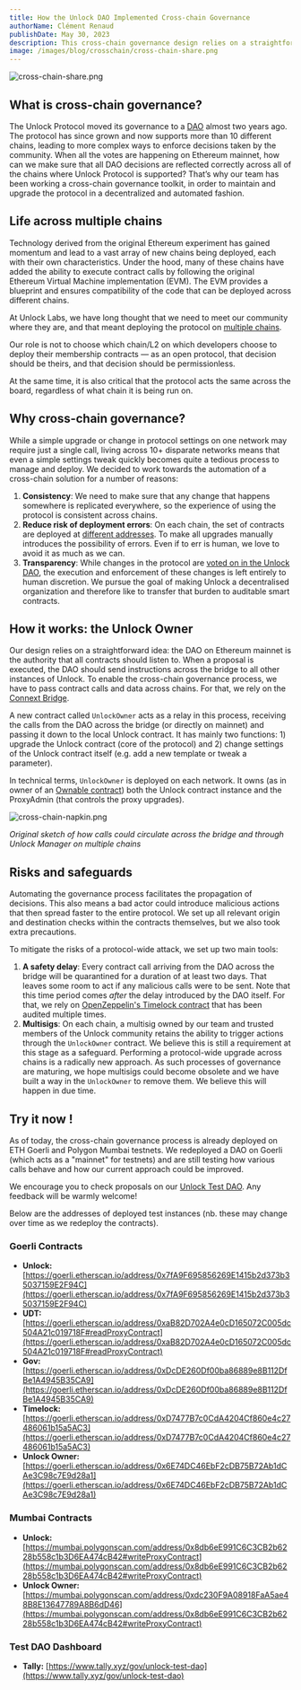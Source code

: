```yaml
---
title: How the Unlock DAO Implemented Cross-chain Governance
authorName: Clément Renaud
publishDate: May 30, 2023
description: This cross-chain governance design relies on a straightforward idea. The DAO on Ethereum mainnet is the authority that all contracts should listen to. When a proposal is executed, the DAO should send instructions, pass contract calls, and send data across a bridge to all other instances of the DAO on other chains.
image: /images/blog/crosschain/cross-chain-share.png
---
```


![cross-chain-share.png](/images/blog/crosschain/cross-chain-share.png)

## What is cross-chain governance?

The Unlock Protocol moved its governance to a [DAO](https://docs.unlock-protocol.com/governance/unlock-dao) almost two years ago. The protocol has since grown and now supports more than 10 different chains, leading to more complex ways to enforce decisions taken by the community. When all the votes are happening on Ethereum mainnet, how can we make sure that all DAO decisions are reflected correctly across all of the chains where Unlock Protocol is supported? That’s why our team has been working a cross-chain governance toolkit, in order to maintain and upgrade the protocol in a decentralized and automated fashion.

## Life across multiple chains

Technology derived from the original Ethereum experiment has gained momentum and lead to a vast array of new chains being deployed, each with their own characteristics. Under the hood, many of these chains have added the ability to execute contract calls by following the original Ethereum Virtual Machine implementation (EVM). The EVM provides a blueprint and ensures compatibility of the code that can be deployed across different chains.

At Unlock Labs, we have long thought that we need to meet our community where they are, and that meant deploying the protocol on [multiple chains](https://docs.unlock-protocol.com/core-protocol/unlock/networks). 

Our role is not to choose which chain/L2 on which developers choose to deploy their membership contracts — as an open protocol, that decision should be theirs, and that decision should be permissionless. 

At the same time, it is also critical that the protocol acts the same across the board, regardless of what chain it is being run on.

## Why cross-chain governance?

While a simple upgrade or change in protocol settings on one network may require just a single call, living across 10+ disparate networks means that even a simple settings tweak quickly becomes quite a tedious process to manage and deploy. We decided to work towards the automation of a cross-chain solution for a number of reasons:

1. **Consistency**: We need to make sure that any change that happens somewhere is replicated everywhere, so the experience of using the protocol is consistent across chains.
2. **Reduce risk of deployment errors**: On each chain, the set of contracts are deployed at [different addresses](https://www.npmjs.com/package/@unlock-protocol/networks). To make all upgrades manually introduces the possibility of errors. Even if to err is human, we love to avoid it as much as we can.
3. **Transparency**: While changes in the protocol are [voted on in the Unlock DAO](https://unlock-protocol.com/guides/delegation/), the execution and enforcement of these changes is left entirely to human discretion. We pursue the goal of making Unlock a decentralised organization and therefore like to transfer that burden to auditable smart contracts.

## How it works: the Unlock Owner

Our design relies on a straightforward idea: the DAO on Ethereum mainnet is the authority that all contracts should listen to. When a proposal is executed, the DAO should send instructions across the bridge to all other instances of Unlock. To enable the cross-chain governance process, we have to pass contract calls and data across chains. For that, we rely on the [Connext Bridge](https://www.connext.network/).

A new contract called `UnlockOwner` acts as a relay in this process, receiving the calls from the DAO across the bridge (or directly on mainnet) and passing it down to the local Unlock contract. It has mainly two functions: 1) upgrade the Unlock contract (core of the protocol) and 2) change settings of the Unlock contract itself (e.g. add a new template or tweak a parameter).

In technical terms, `UnlockOwner` is deployed on each network. It owns (as in owner of an [Ownable contract](https://docs.openzeppelin.com/contracts/4.x/access-control#ownership-and-ownable)) both the Unlock contract instance and the ProxyAdmin (that controls the proxy upgrades).

![cross-chain-napkin.png](/images/blog/crosschain/cross-chain-napkin.png)

*Original sketch of how calls could circulate across the bridge and through Unlock Manager on multiple chains*

## Risks and safeguards

Automating the governance process facilitates the propagation of decisions. This also means a bad actor could introduce malicious actions that then spread faster to the entire protocol. We set up all relevant origin and destination checks within the contracts themselves, but we also took extra precautions.

To mitigate the risks of a protocol-wide attack, we set up two main tools:

1. **A safety delay**: Every contract call arriving from the DAO across the bridge will be quarantined for a duration of at least two days. That leaves some room to act if any malicious calls were to be sent. Note that this time period comes *after* the delay introduced by the DAO itself. For that, we rely on [OpenZeppelin's Timelock contract](https://docs.openzeppelin.com/contracts/4.x/governance#timelock) that has been audited multiple times.
2. **Multisigs**: On each chain, a multisig owned by our team and trusted members of the Unlock community retains the ability to trigger actions through the `UnlockOwner` contract. We believe this is still a requirement at this stage as a safeguard. Performing a protocol-wide upgrade across chains is a radically new approach. As such processes of governance are maturing, we hope multisigs could become obsolete and we have built a way in the `UnlockOwner` to remove them. We believe this will happen in due time.

## Try it now !

As of today, the cross-chain governance process is already deployed on ETH Goerli and Polygon Mumbai testnets. We redeployed a DAO on Goerli (which acts as a "mainnet" for testnets) and are still testing how various calls behave and how our current approach could be improved. 

We encourage you to check proposals on our [Unlock Test DAO](https://www.tally.xyz/gov/unlock-test-dao). Any feedback will be warmly welcome!

Below are the addresses of deployed test instances (nb. these may change over time as we redeploy the contracts).

### Goerli Contracts

- **Unlock:** [https://goerli.etherscan.io/address/0x7fA9F695856269E1415b2d373b35037159E2F94C](https://goerli.etherscan.io/address/0x7fA9F695856269E1415b2d373b35037159E2F94C)
- **UDT:** [https://goerli.etherscan.io/address/0xaB82D702A4e0cD165072C005dc504A21c019718F#readProxyContract](https://goerli.etherscan.io/address/0xaB82D702A4e0cD165072C005dc504A21c019718F#readProxyContract)
- **Gov:** [https://goerli.etherscan.io/address/0xDcDE260Df00ba86889e8B112DfBe1A4945B35CA9](https://goerli.etherscan.io/address/0xDcDE260Df00ba86889e8B112DfBe1A4945B35CA9)
- **Timelock:** [https://goerli.etherscan.io/address/0xD7477B7c0CdA4204Cf860e4c27486061b15a5AC3](https://goerli.etherscan.io/address/0xD7477B7c0CdA4204Cf860e4c27486061b15a5AC3)
- **Unlock Owner:** [https://goerli.etherscan.io/address/0x6E74DC46EbF2cDB75B72Ab1dCAe3C98c7E9d28a1](https://goerli.etherscan.io/address/0x6E74DC46EbF2cDB75B72Ab1dCAe3C98c7E9d28a1)

### Mumbai Contracts

- **Unlock:** [https://mumbai.polygonscan.com/address/0x8db6eE991C6C3CB2b6228b558c1b3D6EA474cB42#writeProxyContract](https://mumbai.polygonscan.com/address/0x8db6eE991C6C3CB2b6228b558c1b3D6EA474cB42#writeProxyContract)
- **Unlock Owner:** [https://mumbai.polygonscan.com/address/0xdc230F9A08918FaA5ae48B8E13647789A8B6dD46](https://mumbai.polygonscan.com/address/0x8db6eE991C6C3CB2b6228b558c1b3D6EA474cB42#writeProxyContract)

### Test DAO Dashboard

- **Tally:** [https://www.tally.xyz/gov/unlock-test-dao](https://www.tally.xyz/gov/unlock-test-dao)
